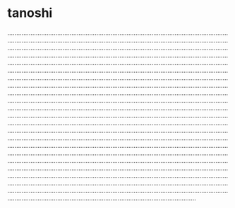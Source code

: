 # tanoshi

..................................................................................................................................................................................................................................................................................................................................................................................................................................................................................................................................................................................................................................................................................................................................................................................................................................................................................................................................................................................................................................................................................................................................................................................................................................................................................................................................................................................................................................................................................................................................................................................................................................................................................................................................................................................................................................................................................................................................................................................................................................................................................................................................................................................................................................................................................................................................................................................................................................................................................................................................................................................................................................................................................................................................................................................................................................................................................................................................................
